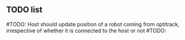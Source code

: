 ## TODO list

#TODO: Host should update position of a robot coming from optitrack, irrespective of whether it is connected to the host or not
#TODO: 